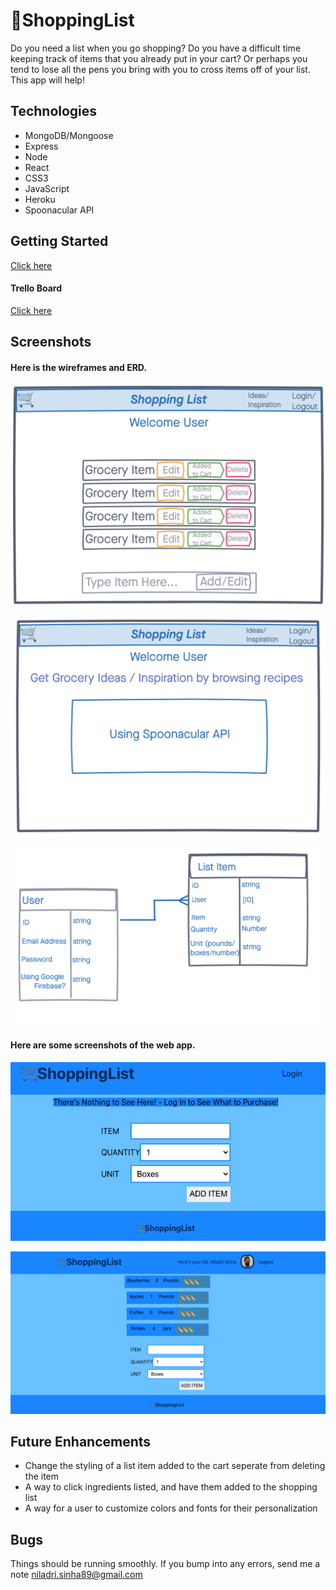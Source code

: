 # 🛒ShoppingList

Do you need a list when you go shopping? Do you have a difficult time keeping track of items that you already put in your cart? Or perhaps you tend to lose all the pens you bring with you to cross items off of your list. This app will help!

## Technologies
- MongoDB/Mongoose
- Express
- Node
- React
- CSS3
- JavaScript
- Heroku
- Spoonacular API

## Getting Started
[Click here](https://nils-shopping-list.netlify.app/) 

#### Trello Board
[Click here](https://trello.com/b/mu85xA7a/project-3-trello-board)

## Screenshots
#### Here is the wireframes and ERD.
![wireframe](./public/WireFrames/Grocery_List.png) 

![wireframe](./public/WireFrames/Inspiration_Page.png)

![ERD](./public/WireFrames/ERD.png)

#### Here are some screenshots of the web app.

![LoggedOut](./public/ScreenShots/Logged_Out.png)

![LoggedIn](./public/ScreenShots/Logged_In.png)


## Future Enhancements
- Change the styling of a list item added to the cart seperate from deleting the item
- A way to click ingredients listed, and have them added to the shopping list
- A way for a user to customize colors and fonts for their personalization

## Bugs
Things should be running smoothly. If you bump into any errors, send me a note niladri.sinha89@gmail.com